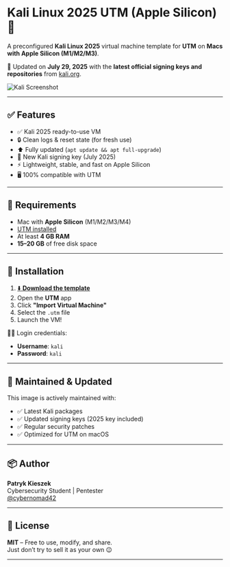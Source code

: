 # Kali Linux 2025 UTM (Apple Silicon) 🔐

A preconfigured **Kali Linux 2025** virtual machine template for **UTM** on **Macs with Apple Silicon (M1/M2/M3)**.

📆 Updated on **July 29, 2025** with the **latest official signing keys and repositories** from [kali.org](https://www.kali.org).

![Kali Screenshot](https://github.com/user-attachments/assets/0827d5a8-37d2-45eb-98c1-e9daf30d085c)

---

## ✅ Features

- ✅ Kali 2025 ready-to-use VM
- 🔒 Clean logs & reset state (for fresh use)
- ⬆️ Fully updated (`apt update && apt full-upgrade`)
- 🔑 New Kali signing key (July 2025)
- ⚡ Lightweight, stable, and fast on Apple Silicon
- 🖥️ 100% compatible with UTM

---

## 🧠 Requirements

- Mac with **Apple Silicon** (M1/M2/M3/M4)
- [UTM installed](https://mac.getutm.app)
- At least **4 GB RAM**
- **15–20 GB** of free disk space

---

## 🚀 Installation

1. [⬇️ **Download the template**](https://drive.google.com/file/d/1mSFr3fhEIcx-8EkBJzv3wZ8gY8r5YaLQ/view?usp=share_link)
2. Open the **UTM** app
3. Click **"Import Virtual Machine"**
4. Select the `.utm` file
5. Launch the VM!

🧑‍💻 Login credentials:
- **Username**: `kali`
- **Password**: `kali`

---

## 🔄 Maintained & Updated

This image is actively maintained with:

- ✅ Latest Kali packages
- ✅ Updated signing keys (2025 key included)
- ✅ Regular security patches
- ✅ Optimized for UTM on macOS

---

## 📦 Author

**Patryk Kieszek**  
Cybersecurity Student | Pentester  
[@cybernomad42](https://github.com/pkieszek)

---

## 📝 License

**MIT** – Free to use, modify, and share.  
Just don’t try to sell it as your own 😉

---
